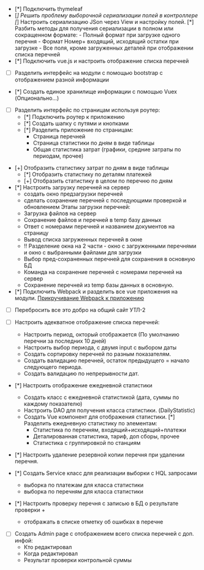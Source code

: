 
- [*] Подключить thymeleaf
- [*] Решить проблему выборочной сериализации полей в контроллере
    [*] Настроить сериализацию JSon через View и настройку полей.
    [*] Разбить методы для получения сериализации в полном или сокращенном формате:
        - Полный формат при загрузке одного перечня
        - Формат Номер+ входящий, исходящий остатки при загрузке
        - Все поля, кроме загруженных деталей при отображении списка перечней 
- [*] Подключить vue.js и настроить отображение списка перечней
- [ ] Разделить интерфейс на модули с помощью bootstrap с отображением разной информации
- [*] Создать единое хранилище информации с помощью Vuex (Опционально...)
- [ ] Разделить интерфейс по страницам используя роутер:
    - [*] Подключить роутер к приложению
    - [*] Создать шапку с путями и кнопками
    - [*] Разделить приложение по страницам:
        + Страница перечней
        + Страница статистики по дням в виде таблицы
        + Общая статистика затрат (графики, средние затраты по периодам, прочее)
- [+] Отобразить статистику затрат по дням в виде таблицы
    - [*] Отобразить статистику по деталям платежей
    - [+] Отобразить статистику в целом по перечню по дням
- [*] Настроить загрузку перечней на сервер
    + создать окно предзагрузки перечней
    + сделать сохранение перечней с последующими проверкой и обновлением
    Этапы загрузки перечней:
    + Загрузка файлов на сервер
    + Сохранение файлов и перечней в temp базу данных
    + Ответ с номерами перечней и названием документов на страницу
    + Вывод списка загруженных перечней в окне
    + !! Разделение окна на 2 части - окно с загруженными перечнями и окно с выбранными файлами для загрузки
    + Выбор пред-сохраненных перечней для сохранения в основную БД
    + Команда на сохранение перечней с номерами перечней на сервер
    + Сохранение перечней из temp базы данных в основную.
- [*] Подключить Webpack и разделить все vue приложения на модули.
    [Прикручивание Webpack к приложению](HELP.md)
- [ ] Перебросить все это добро на общий сайт УТЛ-2

- [ ] Настроить адекватное отображение списка перечней:
    + Настроить период, окторый отображается (По умолчанию перечни за последних 10 дней)
    + Настроить выбор периода, с двумя input с выбором даты
    - Создать сортировку перечней по разным показателям.
    + Создать валидацию перечней, остаток предыдущего = начало следующего периода.
    - Создать валидацию по непрерывности дат.
- [*] Настроить отображение ежедневной статистики
    + Создать класс с ежедневной статистикой (дата, суммы по каждому показателю)
    + Настроить DAO для получения класса статистики. (DailyStatistic)
    + Создать Vue компонент для отображения статистики.
    [*] Разделить ежедневную статистику по элементам:
        + Статистика по перечням, входящий+исходящий+платежи
        + Деталированная статистика, тариф, доп сборы, прочее
        + Статистика с группировкой по станциям    
- [*] Настроить удаление резервной копии перечня при удалении перечня.  

- [*] Cоздать Service класс для реализации выборки с HQL запросами
  + выборка по платежам для класса статистики
  + выборка по перечням для класса статистики
  
- [*] Настроить проверку перечня с записью в БД о результате проверки + 
    + отображать в списке отметку об ошибках в перечне
- [ ] Создать Admin page с отображением всего списка перечней с доп. инфой:
    - Кто редактировал
    - Когда редактировал
    - Результат проверки контрольной суммы